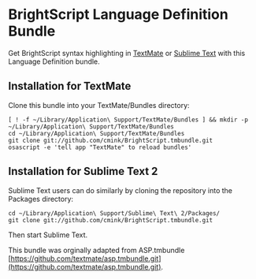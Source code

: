 BrightScript Language Definition Bundle
=======================================

Get BrightScript syntax highlighting in [TextMate](http://macromates.com/) or [Sublime Text](http://www.sublimetext.com/) with this Language Definition bundle.

Installation for TextMate
-------------------------

Clone this bundle into your TextMate/Bundles directory:

    [ ! -f ~/Library/Application\ Support/TextMate/Bundles ] && mkdir -p ~/Library/Application\ Support/TextMate/Bundles
    cd ~/Library/Application\ Support/TextMate/Bundles
    git clone git://github.com/cmink/BrightScript.tmbundle.git
    osascript -e 'tell app "TextMate" to reload bundles'

Installation for Sublime Text 2
-------------------------------

Sublime Text users can do similarly by cloning the repository into the Packages directory:

    cd ~/Library/Application\ Support/Sublime\ Text\ 2/Packages/
    git clone git://github.com/cmink/BrightScript.tmbundle.git

Then start Sublime Text.

This bundle was orginally adapted from ASP.tmbundle [https://github.com/textmate/asp.tmbundle.git](https://github.com/textmate/asp.tmbundle.git).
